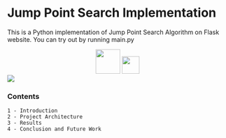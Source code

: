 # Jump Point Search Implementation

This is a Python implementation of Jump Point Search Algorithm on Flask website. You can try out by running main.py

<div align="center">
    <img src="https://user-images.githubusercontent.com/54884571/210841925-b975b88a-8177-4aa4-b7e1-6457aeb13480.gif" height="56"/>
    <img src="https://user-images.githubusercontent.com/54884571/210841922-639ff133-9123-4eef-a38c-3cc7f6f844f5.gif" height="40"/>
</div>
<img src="https://user-images.githubusercontent.com/54884571/210842345-c6ab7913-2cd0-47d7-a294-978a48c06ddc.png"/>

### Contents

```
1 - Introduction
2 - Project Architecture
3 - Results
4 - Conclusion and Future Work
```
